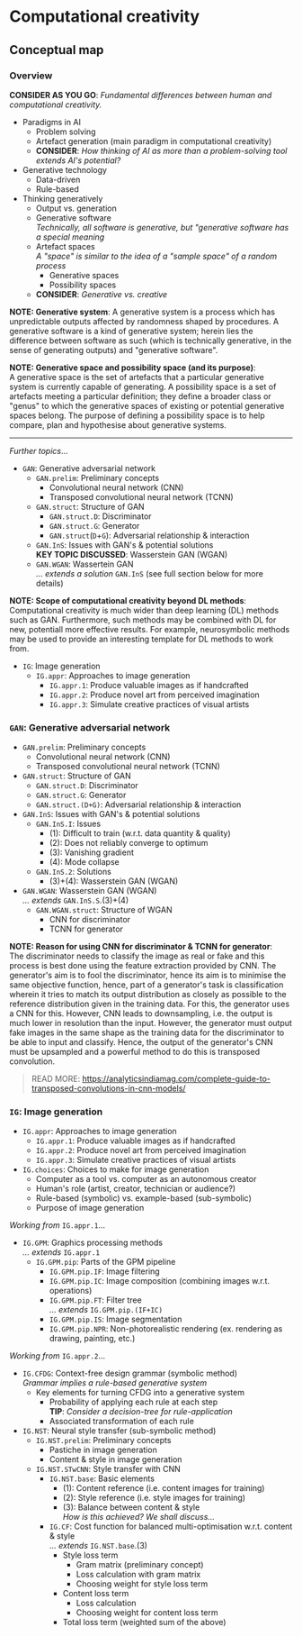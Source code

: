 # Computational creativity
## Conceptual map

### Overview
**CONSIDER AS YOU GO**: _Fundamental differences between human and computational creativity._

- Paradigms in AI
    - Problem solving
    - Artefact generation (main paradigm in computational creativity)
    - **CONSIDER**: _How thinking of AI as more than a problem-solving tool extends AI's potential?_
- Generative technology
    - Data-driven
    - Rule-based
 - Thinking generatively
    - Output vs. generation
    - Generative software <br> _Technically, all software is generative, but "generative software has a special meaning_
    - Artefact spaces <br> _A "space" is similar to the idea of a "sample space" of a random process_
        - Generative spaces
        - Possibility spaces
    - **CONSIDER**: _Generative vs. creative_
  
**NOTE: Generative system**: A generative system is a process which has unpredictable outputs affected by randomness shaped by procedures. A generative software is a kind of generative system; herein lies the difference between software as such (which is technically generative, in the sense of generating outputs) and "generative software".

**NOTE: Generative space and possibility space (and its purpose)**: <br> A generative space is the set of artefacts that a particular generative system is currently capable of generating. A possibility space is a set of artefacts meeting a particular definition; they define a broader class or "genus" to which the generative spaces of existing or potential generative spaces belong. The purpose of defining a possibility space is to help compare, plan and hypothesise about generative systems.

---

_Further topics_...

- `GAN`: Generative adversarial network
    - `GAN.prelim`: Preliminary concepts
        - Convolutional neural network (CNN)
        - Transposed convolutional neural network (TCNN)
    - `GAN.struct`: Structure of GAN
        - `GAN.struct.D`: Discriminator
        - `GAN.struct.G`: Generator
        - `GAN.struct`(`D`+`G`): Adversarial relationship & interaction
    - `GAN.InS`: Issues with GAN's & potential solutions <br> **KEY TOPIC DISCUSSED**: Wasserstein GAN (WGAN)
    - `GAN.WGAN`: Wassertein GAN <br> _... extends a solution_ `GAN.InS` (see full section below for more details)

**NOTE: Scope of computational creativity beyond DL methods**: <br> Computational creativity is much wider than deep learning (DL) methods such as GAN. Furthermore, such methods may be combined with DL for new, potentiall more effective results. For example, neurosymbolic methods may be used to provide an interesting template for DL methods to work from.

- `IG`: Image generation
    - `IG.appr`: Approaches to image generation
        - `IG.appr.1`: Produce valuable images as if handcrafted
        - `IG.appr.2`: Produce novel art from perceived imagination
        - `IG.appr.3`: Simulate creative practices of visual artists

### `GAN`: Generative adversarial network
- `GAN.prelim`: Preliminary concepts
    - Convolutional neural network (CNN)
    - Transposed convolutional neural network (TCNN)
- `GAN.struct`: Structure of GAN
    - `GAN.struct.D`: Discriminator
    - `GAN.struct.G`: Generator
    - `GAN.struct.(D+G)`: Adversarial relationship & interaction
- `GAN.InS`: Issues with GAN's & potential solutions
    - `GAN.InS.I`: Issues
        - (1): Difficult to train (w.r.t. data quantity & quality)
        - (2): Does not reliably converge to optimum
        - (3): Vanishing gradient
        - (4): Mode collapse
    - `GAN.InS.2`: Solutions
        - (3)+(4): Wasserstein GAN (WGAN)
- `GAN.WGAN`: Wasserstein GAN (WGAN) <br> _... extends_ `GAN.InS.S`.(3)+(4)
    - `GAN.WGAN.struct`: Structure of WGAN
        - CNN for discriminator
        - TCNN for generator

**NOTE: Reason for using CNN for discriminator & TCNN for generator**: <br> The discriminator needs to classify the image as real or fake and this process is best done using the feature extraction provided by CNN. The generator's aim is to fool the discriminator, hence its aim is to minimise the same objective function, hence, part of a generator's task is classification wherein it tries to match its output distribution as closely as possible to the reference distribution given in the training data. For this, the generator uses a CNN for this. However, CNN leads to downsampling, i.e. the output is much lower in resolution than the input. However, the generator must output fake images in the same shape as the training data for the discriminator to be able to input and classify. Hence, the output of the generator's CNN must be upsampled and a powerful method to do this is transposed convolution.

> READ MORE: https://analyticsindiamag.com/complete-guide-to-transposed-convolutions-in-cnn-models/

### `IG`: Image generation
- `IG.appr`: Approaches to image generation
    - `IG.appr.1`: Produce valuable images as if handcrafted
    - `IG.appr.2`: Produce novel art from perceived imagination
    - `IG.appr.3`: Simulate creative practices of visual artists
- `IG.choices`: Choices to make for image generation
    - Computer as a tool vs. computer as an autonomous creator
    - Human's role (artist, creator, technician or audience?)
    - Rule-based (symbolic) vs. example-based (sub-symbolic)
    - Purpose of image generation

_Working from_ `IG.appr.1`...

- `IG.GPM`: Graphics processing methods <br> _... extends_ `IG.appr.1`
    - `IG.GPM.pip`: Parts of the GPM pipeline
        - `IG.GPM.pip.IF`: Image filtering
        - `IG.GPM.pip.IC`: Image composition (combining images w.r.t. operations)
        - `IG.GPM.pip.FT`: Filter tree <br> _... extends_ `IG.GPM.pip.(IF+IC)`
        - `IG.GPM.pip.IS`: Image segmentation
        - `IG.GPM.pip.NPR`: Non-photorealistic rendering (ex. rendering as drawing, painting, etc.)

_Working from_ `IG.appr.2`...

- `IG.CFDG`: Context-free design grammar (symbolic method) <br> _Grammar implies a rule-based generative system_
    - Key elements for turning CFDG into a generative system
        - Probability of applying each rule at each step <br> **TIP**: _Consider a decision-tree for rule-application_
        - Associated transformation of each rule
- `IG.NST`: Neural style transfer (sub-symbolic method) 
    - `IG.NST.prelim`: Preliminary concepts
        - Pastiche in image generation
        - Content & style in image generation
    - `IG.NST.STwCNN`: Style transfer with CNN
        - `IG.NST.base`: Basic elements
            - (1): Content reference (i.e. content images for training)
            - (2): Style reference (i.e. style images for training)
            - (3): Balance between content & style <br> _How is this achieved? We shall discuss..._
        - `IG.CF`: Cost function for balanced multi-optimisation w.r.t. content & style <br> _... extends_ `IG.NST.base`.(3)
            - Style loss term
                - Gram matrix (preliminary concept)
                - Loss calculation with gram matrix
                - Choosing weight for style loss term
            - Content loss term
                - Loss calculation
                - Choosing weight for content loss term
            - Total loss term (weighted sum of the above)
